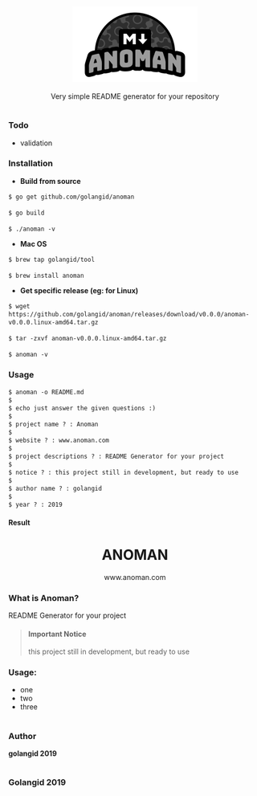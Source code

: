 <div align="center">
<a href="https://github.com/golangid/anoman"><img src="./assets/logo-anoman-readme.png" width="250"></a>
<br>
<br>
Very simple README generator for your repository
</div>

#

### Todo

- validation

### Installation
- <b>Build from source</b>
```shell
$ go get github.com/golangid/anoman

$ go build

$ ./anoman -v
```
- <b>Mac OS</b>
```shell
$ brew tap golangid/tool

$ brew install anoman
```

- <b>Get specific release (eg: for Linux)</b>
```shell
$ wget https://github.com/golangid/anoman/releases/download/v0.0.0/anoman-v0.0.0.linux-amd64.tar.gz

$ tar -zxvf anoman-v0.0.0.linux-amd64.tar.gz

$ anoman -v
```

### Usage
```shell
$ anoman -o README.md
$
$ echo just answer the given questions :)
$
$ project name ? : Anoman
$
$ website ? : www.anoman.com
$
$ project descriptions ? : README Generator for your project
$
$ notice ? : this project still in development, but ready to use
$
$ author name ? : golangid
$
$ year ? : 2019
```

#### Result
<div align="center">
<h1>ANOMAN</h1>
www.anoman.com
</div>

### What is Anoman?
README Generator for your project

> #### Important Notice
> this project still in development, but ready to use

### Usage:
- one
- two
- three

#
### Author
**golangid 2019**

#

### Golangid 2019
